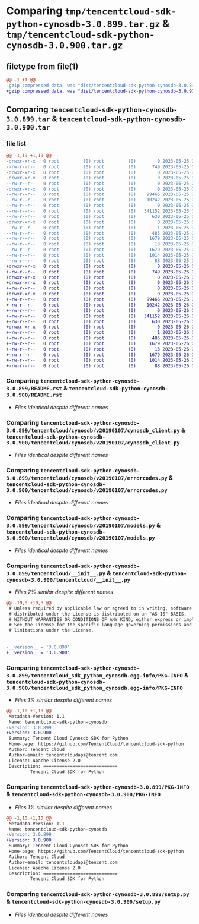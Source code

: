 # Comparing `tmp/tencentcloud-sdk-python-cynosdb-3.0.899.tar.gz` & `tmp/tencentcloud-sdk-python-cynosdb-3.0.900.tar.gz`

## filetype from file(1)

```diff
@@ -1 +1 @@
-gzip compressed data, was "dist/tencentcloud-sdk-python-cynosdb-3.0.899.tar", last modified: Thu May 25 00:23:57 2023, max compression
+gzip compressed data, was "dist/tencentcloud-sdk-python-cynosdb-3.0.900.tar", last modified: Fri May 26 02:15:58 2023, max compression
```

## Comparing `tencentcloud-sdk-python-cynosdb-3.0.899.tar` & `tencentcloud-sdk-python-cynosdb-3.0.900.tar`

### file list

```diff
@@ -1,19 +1,19 @@
-drwxr-xr-x   0 root         (0) root         (0)        0 2023-05-25 00:23:57.000000 tencentcloud-sdk-python-cynosdb-3.0.899/
--rw-r--r--   0 root         (0) root         (0)      749 2023-05-25 00:23:56.000000 tencentcloud-sdk-python-cynosdb-3.0.899/README.rst
-drwxr-xr-x   0 root         (0) root         (0)        0 2023-05-25 00:23:57.000000 tencentcloud-sdk-python-cynosdb-3.0.899/tencentcloud/
-drwxr-xr-x   0 root         (0) root         (0)        0 2023-05-25 00:23:57.000000 tencentcloud-sdk-python-cynosdb-3.0.899/tencentcloud/cynosdb/
--rw-r--r--   0 root         (0) root         (0)        0 2023-05-25 00:23:56.000000 tencentcloud-sdk-python-cynosdb-3.0.899/tencentcloud/cynosdb/__init__.py
-drwxr-xr-x   0 root         (0) root         (0)        0 2023-05-25 00:23:57.000000 tencentcloud-sdk-python-cynosdb-3.0.899/tencentcloud/cynosdb/v20190107/
--rw-r--r--   0 root         (0) root         (0)    99466 2023-05-25 00:23:56.000000 tencentcloud-sdk-python-cynosdb-3.0.899/tencentcloud/cynosdb/v20190107/cynosdb_client.py
--rw-r--r--   0 root         (0) root         (0)    10242 2023-05-25 00:23:56.000000 tencentcloud-sdk-python-cynosdb-3.0.899/tencentcloud/cynosdb/v20190107/errorcodes.py
--rw-r--r--   0 root         (0) root         (0)        0 2023-05-25 00:23:56.000000 tencentcloud-sdk-python-cynosdb-3.0.899/tencentcloud/cynosdb/v20190107/__init__.py
--rw-r--r--   0 root         (0) root         (0)   341152 2023-05-25 00:23:56.000000 tencentcloud-sdk-python-cynosdb-3.0.899/tencentcloud/cynosdb/v20190107/models.py
--rw-r--r--   0 root         (0) root         (0)      630 2023-05-25 00:23:56.000000 tencentcloud-sdk-python-cynosdb-3.0.899/tencentcloud/__init__.py
-drwxr-xr-x   0 root         (0) root         (0)        0 2023-05-25 00:23:57.000000 tencentcloud-sdk-python-cynosdb-3.0.899/tencentcloud_sdk_python_cynosdb.egg-info/
--rw-r--r--   0 root         (0) root         (0)        1 2023-05-25 00:23:56.000000 tencentcloud-sdk-python-cynosdb-3.0.899/tencentcloud_sdk_python_cynosdb.egg-info/dependency_links.txt
--rw-r--r--   0 root         (0) root         (0)      485 2023-05-25 00:23:57.000000 tencentcloud-sdk-python-cynosdb-3.0.899/tencentcloud_sdk_python_cynosdb.egg-info/SOURCES.txt
--rw-r--r--   0 root         (0) root         (0)     1679 2023-05-25 00:23:56.000000 tencentcloud-sdk-python-cynosdb-3.0.899/tencentcloud_sdk_python_cynosdb.egg-info/PKG-INFO
--rw-r--r--   0 root         (0) root         (0)       13 2023-05-25 00:23:56.000000 tencentcloud-sdk-python-cynosdb-3.0.899/tencentcloud_sdk_python_cynosdb.egg-info/top_level.txt
--rw-r--r--   0 root         (0) root         (0)     1679 2023-05-25 00:23:57.000000 tencentcloud-sdk-python-cynosdb-3.0.899/PKG-INFO
--rw-r--r--   0 root         (0) root         (0)     1014 2023-05-25 00:23:56.000000 tencentcloud-sdk-python-cynosdb-3.0.899/setup.py
--rw-r--r--   0 root         (0) root         (0)       88 2023-05-25 00:23:57.000000 tencentcloud-sdk-python-cynosdb-3.0.899/setup.cfg
+drwxr-xr-x   0 root         (0) root         (0)        0 2023-05-26 02:15:58.000000 tencentcloud-sdk-python-cynosdb-3.0.900/
+-rw-r--r--   0 root         (0) root         (0)      749 2023-05-26 02:15:58.000000 tencentcloud-sdk-python-cynosdb-3.0.900/README.rst
+drwxr-xr-x   0 root         (0) root         (0)        0 2023-05-26 02:15:58.000000 tencentcloud-sdk-python-cynosdb-3.0.900/tencentcloud/
+drwxr-xr-x   0 root         (0) root         (0)        0 2023-05-26 02:15:58.000000 tencentcloud-sdk-python-cynosdb-3.0.900/tencentcloud/cynosdb/
+-rw-r--r--   0 root         (0) root         (0)        0 2023-05-26 02:15:58.000000 tencentcloud-sdk-python-cynosdb-3.0.900/tencentcloud/cynosdb/__init__.py
+drwxr-xr-x   0 root         (0) root         (0)        0 2023-05-26 02:15:58.000000 tencentcloud-sdk-python-cynosdb-3.0.900/tencentcloud/cynosdb/v20190107/
+-rw-r--r--   0 root         (0) root         (0)    99466 2023-05-26 02:15:58.000000 tencentcloud-sdk-python-cynosdb-3.0.900/tencentcloud/cynosdb/v20190107/cynosdb_client.py
+-rw-r--r--   0 root         (0) root         (0)    10242 2023-05-26 02:15:58.000000 tencentcloud-sdk-python-cynosdb-3.0.900/tencentcloud/cynosdb/v20190107/errorcodes.py
+-rw-r--r--   0 root         (0) root         (0)        0 2023-05-26 02:15:58.000000 tencentcloud-sdk-python-cynosdb-3.0.900/tencentcloud/cynosdb/v20190107/__init__.py
+-rw-r--r--   0 root         (0) root         (0)   341152 2023-05-26 02:15:58.000000 tencentcloud-sdk-python-cynosdb-3.0.900/tencentcloud/cynosdb/v20190107/models.py
+-rw-r--r--   0 root         (0) root         (0)      630 2023-05-26 02:15:58.000000 tencentcloud-sdk-python-cynosdb-3.0.900/tencentcloud/__init__.py
+drwxr-xr-x   0 root         (0) root         (0)        0 2023-05-26 02:15:58.000000 tencentcloud-sdk-python-cynosdb-3.0.900/tencentcloud_sdk_python_cynosdb.egg-info/
+-rw-r--r--   0 root         (0) root         (0)        1 2023-05-26 02:15:58.000000 tencentcloud-sdk-python-cynosdb-3.0.900/tencentcloud_sdk_python_cynosdb.egg-info/dependency_links.txt
+-rw-r--r--   0 root         (0) root         (0)      485 2023-05-26 02:15:58.000000 tencentcloud-sdk-python-cynosdb-3.0.900/tencentcloud_sdk_python_cynosdb.egg-info/SOURCES.txt
+-rw-r--r--   0 root         (0) root         (0)     1679 2023-05-26 02:15:58.000000 tencentcloud-sdk-python-cynosdb-3.0.900/tencentcloud_sdk_python_cynosdb.egg-info/PKG-INFO
+-rw-r--r--   0 root         (0) root         (0)       13 2023-05-26 02:15:58.000000 tencentcloud-sdk-python-cynosdb-3.0.900/tencentcloud_sdk_python_cynosdb.egg-info/top_level.txt
+-rw-r--r--   0 root         (0) root         (0)     1679 2023-05-26 02:15:58.000000 tencentcloud-sdk-python-cynosdb-3.0.900/PKG-INFO
+-rw-r--r--   0 root         (0) root         (0)     1014 2023-05-26 02:15:58.000000 tencentcloud-sdk-python-cynosdb-3.0.900/setup.py
+-rw-r--r--   0 root         (0) root         (0)       88 2023-05-26 02:15:58.000000 tencentcloud-sdk-python-cynosdb-3.0.900/setup.cfg
```

### Comparing `tencentcloud-sdk-python-cynosdb-3.0.899/README.rst` & `tencentcloud-sdk-python-cynosdb-3.0.900/README.rst`

 * *Files identical despite different names*

### Comparing `tencentcloud-sdk-python-cynosdb-3.0.899/tencentcloud/cynosdb/v20190107/cynosdb_client.py` & `tencentcloud-sdk-python-cynosdb-3.0.900/tencentcloud/cynosdb/v20190107/cynosdb_client.py`

 * *Files identical despite different names*

### Comparing `tencentcloud-sdk-python-cynosdb-3.0.899/tencentcloud/cynosdb/v20190107/errorcodes.py` & `tencentcloud-sdk-python-cynosdb-3.0.900/tencentcloud/cynosdb/v20190107/errorcodes.py`

 * *Files identical despite different names*

### Comparing `tencentcloud-sdk-python-cynosdb-3.0.899/tencentcloud/cynosdb/v20190107/models.py` & `tencentcloud-sdk-python-cynosdb-3.0.900/tencentcloud/cynosdb/v20190107/models.py`

 * *Files identical despite different names*

### Comparing `tencentcloud-sdk-python-cynosdb-3.0.899/tencentcloud/__init__.py` & `tencentcloud-sdk-python-cynosdb-3.0.900/tencentcloud/__init__.py`

 * *Files 2% similar despite different names*

```diff
@@ -10,8 +10,8 @@
 # Unless required by applicable law or agreed to in writing, software
 # distributed under the License is distributed on an "AS IS" BASIS,
 # WITHOUT WARRANTIES OR CONDITIONS OF ANY KIND, either express or implied.
 # See the License for the specific language governing permissions and
 # limitations under the License.
 
 
-__version__ = '3.0.899'
+__version__ = '3.0.900'
```

### Comparing `tencentcloud-sdk-python-cynosdb-3.0.899/tencentcloud_sdk_python_cynosdb.egg-info/PKG-INFO` & `tencentcloud-sdk-python-cynosdb-3.0.900/tencentcloud_sdk_python_cynosdb.egg-info/PKG-INFO`

 * *Files 1% similar despite different names*

```diff
@@ -1,10 +1,10 @@
 Metadata-Version: 1.1
 Name: tencentcloud-sdk-python-cynosdb
-Version: 3.0.899
+Version: 3.0.900
 Summary: Tencent Cloud Cynosdb SDK for Python
 Home-page: https://github.com/TencentCloud/tencentcloud-sdk-python
 Author: Tencent Cloud
 Author-email: tencentcloudapi@tencent.com
 License: Apache License 2.0
 Description: ============================
         Tencent Cloud SDK for Python
```

### Comparing `tencentcloud-sdk-python-cynosdb-3.0.899/PKG-INFO` & `tencentcloud-sdk-python-cynosdb-3.0.900/PKG-INFO`

 * *Files 1% similar despite different names*

```diff
@@ -1,10 +1,10 @@
 Metadata-Version: 1.1
 Name: tencentcloud-sdk-python-cynosdb
-Version: 3.0.899
+Version: 3.0.900
 Summary: Tencent Cloud Cynosdb SDK for Python
 Home-page: https://github.com/TencentCloud/tencentcloud-sdk-python
 Author: Tencent Cloud
 Author-email: tencentcloudapi@tencent.com
 License: Apache License 2.0
 Description: ============================
         Tencent Cloud SDK for Python
```

### Comparing `tencentcloud-sdk-python-cynosdb-3.0.899/setup.py` & `tencentcloud-sdk-python-cynosdb-3.0.900/setup.py`

 * *Files identical despite different names*

